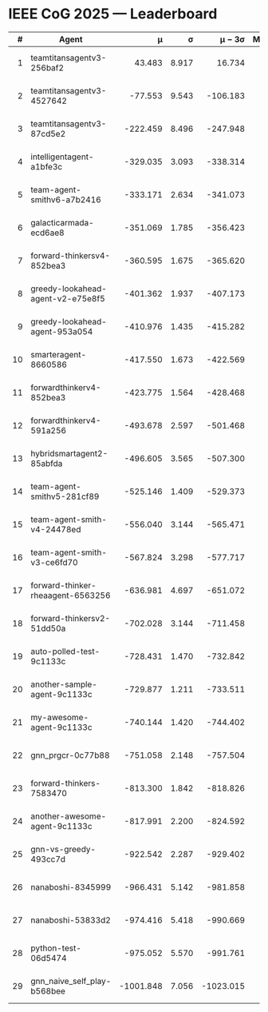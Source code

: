 # IEEE CoG 2025 — Leaderboard

| # | Agent | μ | σ | μ − 3σ | Matches | Updated |
|---:|---|---:|---:|---:|---:|---|
| 1 | teamtitansagentv3-256baf2 | 43.483 | 8.917 | 16.734 | 20716 | 2025-08-24 23:00 |
| 2 | teamtitansagentv3-4527642 | -77.553 | 9.543 | -106.183 | 20190 | 2025-08-24 23:00 |
| 3 | teamtitansagentv3-87cd5e2 | -222.459 | 8.496 | -247.948 | 21166 | 2025-08-24 23:00 |
| 4 | intelligentagent-a1bfe3c | -329.035 | 3.093 | -338.314 | 17066 | 2025-08-24 23:00 |
| 5 | team-agent-smithv6-a7b2416 | -333.171 | 2.634 | -341.073 | 20100 | 2025-08-24 23:00 |
| 6 | galacticarmada-ecd6ae8 | -351.069 | 1.785 | -356.423 | 18920 | 2025-08-24 23:00 |
| 7 | forward-thinkersv4-852bea3 | -360.595 | 1.675 | -365.620 | 16413 | 2025-08-24 23:00 |
| 8 | greedy-lookahead-agent-v2-e75e8f5 | -401.362 | 1.937 | -407.173 | 20714 | 2025-08-24 23:00 |
| 9 | greedy-lookahead-agent-953a054 | -410.976 | 1.435 | -415.282 | 18574 | 2025-08-24 23:00 |
| 10 | smarteragent-8660586 | -417.550 | 1.673 | -422.569 | 17033 | 2025-08-24 23:00 |
| 11 | forwardthinkerv4-852bea3 | -423.775 | 1.564 | -428.468 | 16964 | 2025-08-24 23:00 |
| 12 | forwardthinkerv4-591a256 | -493.678 | 2.597 | -501.468 | 16595 | 2025-08-24 23:00 |
| 13 | hybridsmartagent2-85abfda | -496.605 | 3.565 | -507.300 | 16755 | 2025-08-24 23:00 |
| 14 | team-agent-smithv5-281cf89 | -525.146 | 1.409 | -529.373 | 19560 | 2025-08-24 23:00 |
| 15 | team-agent-smith-v4-24478ed | -556.040 | 3.144 | -565.471 | 20356 | 2025-08-24 23:00 |
| 16 | team-agent-smith-v3-ce6fd70 | -567.824 | 3.298 | -577.717 | 20716 | 2025-08-24 23:00 |
| 17 | forward-thinker-rheaagent-6563256 | -636.981 | 4.697 | -651.072 | 19118 | 2025-08-24 23:00 |
| 18 | forward-thinkersv2-51dd50a | -702.028 | 3.144 | -711.458 | 19618 | 2025-08-24 23:00 |
| 19 | auto-polled-test-9c1133c | -728.431 | 1.470 | -732.842 | 20760 | 2025-08-24 23:00 |
| 20 | another-sample-agent-9c1133c | -729.877 | 1.211 | -733.511 | 20360 | 2025-08-24 23:00 |
| 21 | my-awesome-agent-9c1133c | -740.144 | 1.420 | -744.402 | 20300 | 2025-08-24 23:00 |
| 22 | gnn_prgcr-0c77b88 | -751.058 | 2.148 | -757.504 | 17780 | 2025-08-24 23:00 |
| 23 | forward-thinkers-7583470 | -813.300 | 1.842 | -818.826 | 18480 | 2025-08-24 23:00 |
| 24 | another-awesome-agent-9c1133c | -817.991 | 2.200 | -824.592 | 21460 | 2025-08-24 23:00 |
| 25 | gnn-vs-greedy-493cc7d | -922.542 | 2.287 | -929.402 | 15660 | 2025-08-24 23:00 |
| 26 | nanaboshi-8345999 | -966.431 | 5.142 | -981.858 | 16450 | 2025-08-24 23:00 |
| 27 | nanaboshi-53833d2 | -974.416 | 5.418 | -990.669 | 15680 | 2025-08-24 23:00 |
| 28 | python-test-06d5474 | -975.052 | 5.570 | -991.761 | 16190 | 2025-08-24 23:00 |
| 29 | gnn_naive_self_play-b568bee | -1001.848 | 7.056 | -1023.015 | 16120 | 2025-08-24 23:00 |
